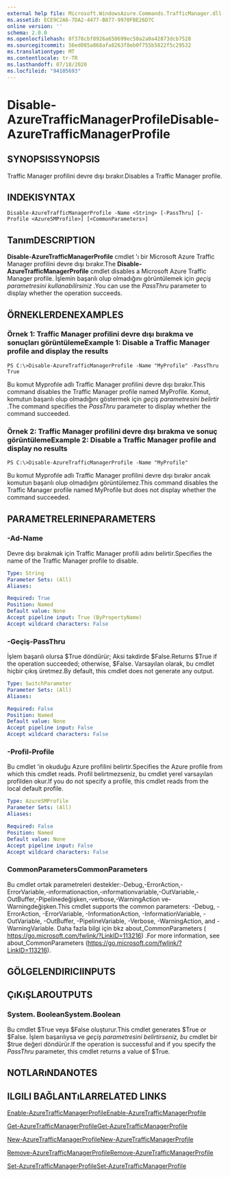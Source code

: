 ```yaml
---
external help file: Microsoft.WindowsAzure.Commands.TrafficManager.dll-Help.xml
ms.assetid: ECE9C2A6-7DA2-4477-B877-9970FBE26D7C
online version: ''
schema: 2.0.0
ms.openlocfilehash: 8f378cbf8926a650699ec50a2a0a42873dcb7528
ms.sourcegitcommit: 56ed085a868afa8263f8eb0f755b5822f5c29532
ms.translationtype: MT
ms.contentlocale: tr-TR
ms.lasthandoff: 07/18/2020
ms.locfileid: "94105693"
---
```

# <span data-ttu-id="d8d87-101">Disable-AzureTrafficManagerProfile</span><span class="sxs-lookup"><span data-stu-id="d8d87-101">Disable-AzureTrafficManagerProfile</span></span>

## <span data-ttu-id="d8d87-102">SYNOPSIS</span><span class="sxs-lookup"><span data-stu-id="d8d87-102">SYNOPSIS</span></span>
<span data-ttu-id="d8d87-103">Traffic Manager profilini devre dışı bırakır.</span><span class="sxs-lookup"><span data-stu-id="d8d87-103">Disables a Traffic Manager profile.</span></span>

## <span data-ttu-id="d8d87-104">INDEKI</span><span class="sxs-lookup"><span data-stu-id="d8d87-104">SYNTAX</span></span>

```
Disable-AzureTrafficManagerProfile -Name <String> [-PassThru] [-Profile <AzureSMProfile>] [<CommonParameters>]
```

## <span data-ttu-id="d8d87-105">Tanım</span><span class="sxs-lookup"><span data-stu-id="d8d87-105">DESCRIPTION</span></span>
<span data-ttu-id="d8d87-106">**Disable-AzureTrafficManagerProfile** cmdlet 'ı bir Microsoft Azure Traffic Manager profilini devre dışı bırakır.</span><span class="sxs-lookup"><span data-stu-id="d8d87-106">The **Disable-AzureTrafficManagerProfile** cmdlet disables a Microsoft Azure Traffic Manager profile.</span></span>
<span data-ttu-id="d8d87-107">İşlemin başarılı olup olmadığını görüntülemek için *geçiş parametresini kullanabilirsiniz* .</span><span class="sxs-lookup"><span data-stu-id="d8d87-107">You can use the *PassThru* parameter to display whether the operation succeeds.</span></span>

## <span data-ttu-id="d8d87-108">ÖRNEKLERDEN</span><span class="sxs-lookup"><span data-stu-id="d8d87-108">EXAMPLES</span></span>

### <span data-ttu-id="d8d87-109">Örnek 1: Traffic Manager profilini devre dışı bırakma ve sonuçları görüntüleme</span><span class="sxs-lookup"><span data-stu-id="d8d87-109">Example 1: Disable a Traffic Manager profile and display the results</span></span>
```
PS C:\>Disable-AzureTrafficManagerProfile -Name "MyProfile" -PassThru
True
```

<span data-ttu-id="d8d87-110">Bu komut Myprofıle adlı Traffic Manager profilini devre dışı bırakır.</span><span class="sxs-lookup"><span data-stu-id="d8d87-110">This command disables the Traffic Manager profile named MyProfile.</span></span>
<span data-ttu-id="d8d87-111">Komut, komutun başarılı olup olmadığını göstermek için *geçiş parametresini belirtir* .</span><span class="sxs-lookup"><span data-stu-id="d8d87-111">The command specifies the *PassThru* parameter to display whether the command succeeded.</span></span>

### <span data-ttu-id="d8d87-112">Örnek 2: Traffic Manager profilini devre dışı bırakma ve sonuç görüntüleme</span><span class="sxs-lookup"><span data-stu-id="d8d87-112">Example 2: Disable a Traffic Manager profile and display no results</span></span>
```
PS C:\>Disable-AzureTrafficManagerProfile -Name "MyProfile"
```

<span data-ttu-id="d8d87-113">Bu komut Myprofıle adlı Traffic Manager profilini devre dışı bırakır ancak komutun başarılı olup olmadığını görüntülemez.</span><span class="sxs-lookup"><span data-stu-id="d8d87-113">This command disables the Traffic Manager profile named MyProfile but does not display whether the command succeeded.</span></span>

## <span data-ttu-id="d8d87-114">PARAMETRELERINE</span><span class="sxs-lookup"><span data-stu-id="d8d87-114">PARAMETERS</span></span>

### <span data-ttu-id="d8d87-115">-Ad</span><span class="sxs-lookup"><span data-stu-id="d8d87-115">-Name</span></span>
<span data-ttu-id="d8d87-116">Devre dışı bırakmak için Traffic Manager profili adını belirtir.</span><span class="sxs-lookup"><span data-stu-id="d8d87-116">Specifies the name of the Traffic Manager profile to disable.</span></span>

```yaml
Type: String
Parameter Sets: (All)
Aliases: 

Required: True
Position: Named
Default value: None
Accept pipeline input: True (ByPropertyName)
Accept wildcard characters: False
```

### <span data-ttu-id="d8d87-117">-Geçiş</span><span class="sxs-lookup"><span data-stu-id="d8d87-117">-PassThru</span></span>
<span data-ttu-id="d8d87-118">İşlem başarılı olursa $True döndürür; Aksi takdirde $False.</span><span class="sxs-lookup"><span data-stu-id="d8d87-118">Returns $True if the operation succeeded; otherwise, $False.</span></span>
<span data-ttu-id="d8d87-119">Varsayılan olarak, bu cmdlet hiçbir çıkış üretmez.</span><span class="sxs-lookup"><span data-stu-id="d8d87-119">By default, this cmdlet does not generate any output.</span></span>

```yaml
Type: SwitchParameter
Parameter Sets: (All)
Aliases: 

Required: False
Position: Named
Default value: None
Accept pipeline input: False
Accept wildcard characters: False
```

### <span data-ttu-id="d8d87-120">-Profil</span><span class="sxs-lookup"><span data-stu-id="d8d87-120">-Profile</span></span>
<span data-ttu-id="d8d87-121">Bu cmdlet 'in okuduğu Azure profilini belirtir.</span><span class="sxs-lookup"><span data-stu-id="d8d87-121">Specifies the Azure profile from which this cmdlet reads.</span></span> <span data-ttu-id="d8d87-122">Profil belirtmezseniz, bu cmdlet yerel varsayılan profilden okur.</span><span class="sxs-lookup"><span data-stu-id="d8d87-122">If you do not specify a profile, this cmdlet reads from the local default profile.</span></span>

```yaml
Type: AzureSMProfile
Parameter Sets: (All)
Aliases: 

Required: False
Position: Named
Default value: None
Accept pipeline input: False
Accept wildcard characters: False
```

### <span data-ttu-id="d8d87-123">CommonParameters</span><span class="sxs-lookup"><span data-stu-id="d8d87-123">CommonParameters</span></span>
<span data-ttu-id="d8d87-124">Bu cmdlet ortak parametreleri destekler:-Debug,-ErrorAction,-ErrorVariable,-ınformationaction,-ınformationvariable,-OutVariable,-OutBuffer,-Pipelinedeğişken,-verbose,-WarningAction ve-Warningdeğişken.</span><span class="sxs-lookup"><span data-stu-id="d8d87-124">This cmdlet supports the common parameters: -Debug, -ErrorAction, -ErrorVariable, -InformationAction, -InformationVariable, -OutVariable, -OutBuffer, -PipelineVariable, -Verbose, -WarningAction, and -WarningVariable.</span></span> <span data-ttu-id="d8d87-125">Daha fazla bilgi için bkz about_CommonParameters ( https://go.microsoft.com/fwlink/?LinkID=113216) .</span><span class="sxs-lookup"><span data-stu-id="d8d87-125">For more information, see about_CommonParameters (https://go.microsoft.com/fwlink/?LinkID=113216).</span></span>

## <span data-ttu-id="d8d87-126">GÖLGELENDIRICI</span><span class="sxs-lookup"><span data-stu-id="d8d87-126">INPUTS</span></span>

## <span data-ttu-id="d8d87-127">ÇıKıŞLAR</span><span class="sxs-lookup"><span data-stu-id="d8d87-127">OUTPUTS</span></span>

### <span data-ttu-id="d8d87-128">System. Boolean</span><span class="sxs-lookup"><span data-stu-id="d8d87-128">System.Boolean</span></span>
<span data-ttu-id="d8d87-129">Bu cmdlet $True veya $False oluşturur.</span><span class="sxs-lookup"><span data-stu-id="d8d87-129">This cmdlet generates $True or $False.</span></span>
<span data-ttu-id="d8d87-130">İşlem başarılıysa ve *geçiş parametresini belirtirseniz, bu* cmdlet bir $true değeri döndürür.</span><span class="sxs-lookup"><span data-stu-id="d8d87-130">If the operation is successful and if you specify the *PassThru* parameter, this cmdlet returns a value of $True.</span></span>

## <span data-ttu-id="d8d87-131">NOTLARıNDA</span><span class="sxs-lookup"><span data-stu-id="d8d87-131">NOTES</span></span>

## <span data-ttu-id="d8d87-132">ILGILI BAĞLANTıLAR</span><span class="sxs-lookup"><span data-stu-id="d8d87-132">RELATED LINKS</span></span>

[<span data-ttu-id="d8d87-133">Enable-AzureTrafficManagerProfile</span><span class="sxs-lookup"><span data-stu-id="d8d87-133">Enable-AzureTrafficManagerProfile</span></span>](./Enable-AzureTrafficManagerProfile.md)

[<span data-ttu-id="d8d87-134">Get-AzureTrafficManagerProfile</span><span class="sxs-lookup"><span data-stu-id="d8d87-134">Get-AzureTrafficManagerProfile</span></span>](./Get-AzureTrafficManagerProfile.md)

[<span data-ttu-id="d8d87-135">New-AzureTrafficManagerProfile</span><span class="sxs-lookup"><span data-stu-id="d8d87-135">New-AzureTrafficManagerProfile</span></span>](./New-AzureTrafficManagerProfile.md)

[<span data-ttu-id="d8d87-136">Remove-AzureTrafficManagerProfile</span><span class="sxs-lookup"><span data-stu-id="d8d87-136">Remove-AzureTrafficManagerProfile</span></span>](./Remove-AzureTrafficManagerProfile.md)

[<span data-ttu-id="d8d87-137">Set-AzureTrafficManagerProfile</span><span class="sxs-lookup"><span data-stu-id="d8d87-137">Set-AzureTrafficManagerProfile</span></span>](./Set-AzureTrafficManagerProfile.md)


